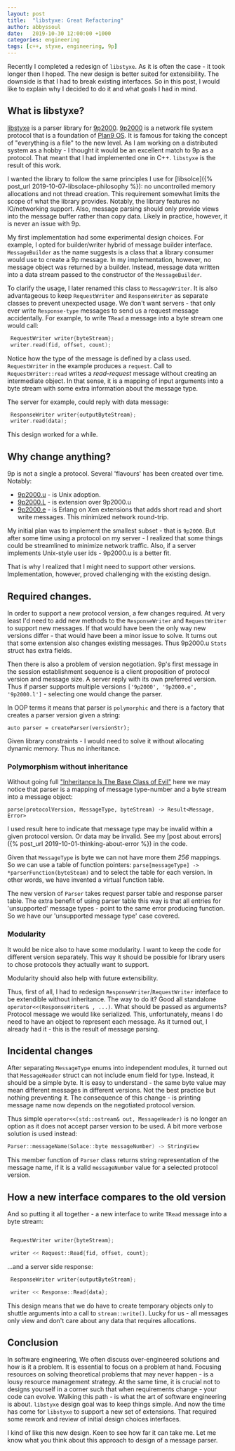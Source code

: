 ```yaml
---
layout: post
title:  "libstyxe: Great Refactoring"
author: abbyssoul
date:   2019-10-30 12:00:00 +1000
categories: engineering
tags: [c++, styxe, engineering, 9p]
---
```


Recently I completed a redesign of `libstyxe`. As it is often the case - it took longer then I hoped. The new design is better suited for extensibility. The downside is that I had to break existing interfaces. So in this post, I would like to explain why I decided to do it and what goals I had in mind.

## What is libstyxe?
[libstyxe][libstyxe-git] is a parser library for [9p2000][9p-protocol]. [9p2000](http://9p.cat-v.org/) is a network file system protocol that is a foundation of [Plan9 OS](https://9p.io/plan9/). It is famous for taking the concept of "everything is a file" to the new level.
As I am working on a distributed system as a hobby - I thought it would be an excellent match to 9p as a protocol. That meant that I had implemented one in C++. `libstyxe` is the result of this work.

I wanted the library to follow the same principles I use for [libsolce]({% post_url 2019-10-07-libsolace-philosophy %}): no uncontrolled memory allocations and not thread creation.
This requirement somewhat limits the scope of what the library provides. Notably, the library features no IO/networking support. Also, message parsing should only provide views into the message buffer rather than copy data. Likely in practice, however, it is never an issue with 9p.

My first implementation had some experimental design choices. For example, I opted for builder/writer hybrid of message builder interface.
`MessageBuilder` as the name suggests is a class that a library consumer would use to create a 9p message. In my implementation, however, no message object was returned by a builder. Instead, message data written into a data stream passed to the constructor of the `MessageBuilder`.

To clarify the usage, I later renamed this class to `MessageWriter`. It is also advantageous to keep `RequestWriter` and `ResponseWriter` as separate classes to prevent unexpected usage. We don't want servers - that only ever write `Response-type` messages to send us a request message accidentally.
For example, to write `TRead` a message into a byte stream one would call:

```c++
 RequestWriter writer{byteStream};
 writer.read(fid, offset, count);
```
Notice how the type of the message is defined by a class used. `RequestWriter` in the example produces a `request`. Call to  `RequestWriter::read` writes a _read-request_ message without creating an intermediate object. In that sense, it is a mapping of input arguments into a byte stream with some extra information about the message type.

The server for example, could reply with data message:
```c++
 ResponseWriter writer{outputByteStream};
 writer.read(data);
```

This design worked for a while.

## Why change anything?
9p is not a single a protocol. Several 'flavours' has been created over time. Notably:
- [9p2000.u](https://ericvh.github.io/9p-rfc/rfc9p2000.u.html) - is Unix adoption.
- [9p2000.L](https://github.com/chaos/diod/blob/master/protocol.md) - is extension over 9p2000.u
- [9p2000.e](https://github.com/cloudozer/ling/blob/master/doc/9p2000e.md) - is Erlang on Xen extensions that adds short read and short write messages. This minimized network round-trip.

My initial plan was to implement the smallest subset - that is `9p2000`. But after some time using a protocol on my server - I realized that some things could be streamlined to minimize network traffic. Also, if a server implements Unix-style user ids - 9p2000.u is a better fit.

That is why I realized that I might need to support other versions. Implementation, however, proved challenging with the existing design.

## Required changes.
In order to support a new protocol version, a few changes required. At very least I'd need to add new methods to the `ResponseWriter` and `RequestWriter` to support new messages.
If that would have been the only way new versions differ - that would have been a minor issue to solve.
It turns out that some extension also changes existing messages. Thus 9p2000.u `Stats` struct has extra fields.

Then there is also a problem of version negotiation. 9p's first message in the session establishment sequence is a client proposition of protocol version and message size.
A server reply with its own preferred version. Thus if parser supports multiple versions `['9p2000', '9p2000.e', '9p2000.l']` - selecting one would change the parser.

In OOP terms it means that parser is `polymorphic` and there is a factory that creates a parser version given a string:
```
auto parser = createParser(versionStr);
```

Given library constraints - I would need to solve it without allocating dynamic memory. Thus no inheritance.

### Polymorphism without inheritance
Without going full ["Inheritance Is The Base Class of Evil"](https://sean-parent.stlab.cc/papers-and-presentations/#inheritance-is-the-base-class-of-evil) here
we may notice that parser is a mapping of message type-number and a byte stream into a message object:
```
parse(protocolVersion, MessageType, byteStream) -> Result<Message, Error>
```
I used result here to indicate that message type may be invalid within a given protocol version. Or data may be invalid. See my [post about errors]({% post_url 2019-10-01-thinking-about-error %}) in the code.

Given that `MessageType` is byte we can not have more them _256_ mappings. So we can use a table of function pointers: `parse[messageType] -> *parserFunction(byteSteam)` and to select
the table for each version. In other words, we have invented a virtual function table.

The new version of `Parser` takes request parser table and response parser table. The extra benefit of using parser table this way is that all entries for 'unsupported' message types - point to
the same error producing function. So we have our 'unsupported message type' case covered.



### Modularity

It would be nice also to have some modularity. I want to keep the code for different version separately. This way it should be possible for library users to chose protocols
they actually want to support.

Modularity should also help with future extensibility.

Thus, first of all, I had to redesign `ResponseWriter`/`RequestWriter` interface to be extendible without inheritance.
The way to do it? Good all standalone `operator<<(ResponseWriter& , ...)`. What should be passed as arguments? Protocol message we would like serialized.
This, unfortunately, means I do need to have an object to represent each message. As it turned out, I already had it - this is the result of message parsing.



## Incidental changes
After separating `MessageType` enums into independent modules, it turned out that `MessageHeader` struct can not include enum field for type. Instead, it should be a simple byte.
It is easy to understand - the same byte value may mean different messages in different versions. Not the best practice but nothing preventing it.
The consequence of this change - is printing message name now depends on the negotiated protocol version.

Thus simple `operator<<(std::ostream& out, MessageHeader)` is no longer an option as it does not accept parser version to be used.
A bit more verbose solution is used instead:
```c++
Parser::messageName(Solace::byte messageNumber) -> StringView
```
This member function of `Parser` class returns string representation of the message name, if it is a valid `messageNumber` value for a selected protocol version.

## How a new interface compares to the old version

And so putting it all together - a new interface to write `TRead` message into a byte stream:

```c++

 RequestWriter writer{byteStream};

 writer << Request::Read{fid, offset, count};
```

...and a server side response:
```c++
 ResponseWriter writer{outputByteStream};

 writer << Response::Read{data};
```

This design means that we do have to create temporary objects only to shuttle arguments into a call to `stream::write()`. Lucky for us - all messages only view and don't care about any data that requires allocations.



## Conclusion
In software engineering, We often discuss over-engineered solutions and how is it a problem. It is essential to focus on a problem at hand.
Focusing resources on solving theoretical problems that may never happen - is a lousy resource management strategy. At the same time,
it is crucial not to designs yourself in a corner such that when requirements change - your code can evolve. Walking this path - is what the art of software engineering is about.
`libstyxe` design goal was to keep things simple. And now the time has come for `libstyxe` to support a new set of extensions. That required some rework and review of initial design choices interfaces.

I kind of like this new design. Keen to see how far it can take me.
Let me know what you think about this approach to design of a message parser.


[9p-impl]: http://9p.cat-v.org/implementations
[9p-protocol]: https://en.wikipedia.org/wiki/9P_(protocol)
[plan9-wiki]: https://en.wikipedia.org/wiki/Plan_9_from_Bell_Labs
[libstyxe-git]: https://github.com/abbyssoul/libstyxe
